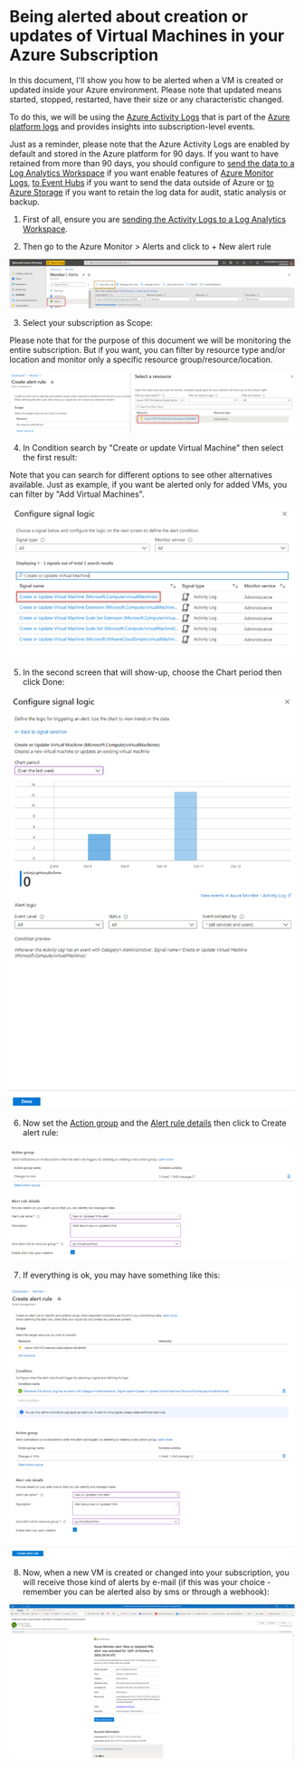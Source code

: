 # Being alerted about creation or updates of Virtual Machines in your Azure Subscription

In this document, I'll show you how to be alerted when a VM is created or updated inside your Azure environment. Please note that updated means started, stopped, restarted, have their size or any characteristic changed.

To do this, we will be using the [Azure Activity Logs](https://docs.microsoft.com/en-us/azure/azure-monitor/platform/activity-log) that is part of the [Azure platform logs](https://docs.microsoft.com/en-us/azure/azure-monitor/platform/platform-logs-overview) and provides insights into subscription-level events.

Just as a reminder, please note that the Azure Activity Logs are enabled by default and stored in the Azure platform for 90 days. If  you want to have retained from more than 90 days, you should configure to [send the data to a Log Analytics Workspace](https://docs.microsoft.com/en-us/azure/azure-monitor/platform/activity-log#send-to-log-analytics-workspace) if you want enable features of [Azure Monitor Logs](https://docs.microsoft.com/en-us/azure/azure-monitor/platform/data-platform-logs), [to Event Hubs](https://docs.microsoft.com/en-us/azure/azure-monitor/platform/activity-log#send-to-azure-event-hubs) if you want to send the data outside of Azure or [to Azure Storage](https://docs.microsoft.com/en-us/azure/azure-monitor/platform/activity-log#send-to--azure-storage)  if you want to retain the log data for audit, static analysis or backup.

1. First of all, ensure you are [sending the Activity Logs to a Log Analytics Workspace](https://docs.microsoft.com/en-us/azure/azure-monitor/learn/quick-collect-activity-log-portal). 

2. Then go to the Azure Monitor > Alerts and click to + New alert rule

![alerts](images/alerts.png)

3. Select your subscription as Scope:

Please note that for the purpose of this document we will be monitoring the entire subscription. But if you want, you can filter by resource type and/or location and monitor only a specific resource group/resource/location.

![setsubscription](images/setsubscription.png)

4. In Condition search by "Create or update Virtual Machine" then select the first result:

Note that you can search for different options to see other  alternatives available. Just as example, if you want be alerted only for added VMs, you can filter by "Add Virtual Machines".

![signallogic](images/signallogic.png)

5. In the second screen that will show-up, choose the Chart period then click Done:

![configuresignal](images/configuresignal.png)

6. Now set the [Action group](https://docs.microsoft.com/en-us/azure/azure-monitor/platform/action-groups) and the [Alert rule details](https://docs.microsoft.com/en-us/azure/azure-monitor/platform/alerts-log) then click to Create alert rule:

![actiongroup](images/actiongroup.png)

7. If everything is ok, you may have something like this:

![alertrule](images/alertrule.png)

8. Now, when a new VM is created or changed into your subscription, you will receive those kind of alerts by e-mail (if this was your choice -  remember you can be alerted also by sms or through a webhook):

![email](images/email.png)
    
  
